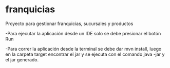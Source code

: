 # franquicias
Proyecto para gestionar franquicias, sucursales y productos

-Para ejecutar la aplicación desde un IDE solo se debe presionar el botón Run

-Para correr la aplicación desde la terminal se debe dar mvn install, luego en la carpeta target encontrar el jar y se ejecuta con el comando java -jar y el jar generado.
